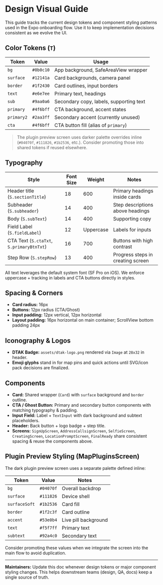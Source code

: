 # Design Visual Guide

This guide tracks the current design tokens and component styling patterns used in the Expo onboarding flow. Use it to keep implementation decisions consistent as we evolve the UI.

## Color Tokens (`T`)

| Token | Value | Usage |
|-------|-------|-------|
| `bg` | `#0b0c10` | App background, SafeAreaView wrapper |
| `surface` | `#12141a` | Card backgrounds, camera panel |
| `border` | `#1f2430` | Card outlines, input borders |
| `text` | `#e6e7ee` | Primary text, headings |
| `sub` | `#9aa0a6` | Secondary copy, labels, supporting text |
| `primary` | `#4f6bff` | CTA background, accent states |
| `primary2` | `#2aa3ff` | Secondary accent (currently unused) |
| `cta` | `#4f6bff` | CTA button fill (alias of `primary`) |

> The plugin preview screen uses darker palette overrides inline (`#04070f`, `#111826`, `#1b2536`, etc.). Consider promoting those into shared tokens if reused elsewhere.

## Typography

| Style | Font Size | Weight | Notes |
|-------|-----------|--------|-------|
| Header title (`S.sectionTitle`) | 18 | 600 | Primary headings inside cards |
| Subheader (`S.subheader`) | 14 | 400 | Step descriptions above headings |
| Body (`S.subText`) | 14 | 400 | Supporting copy |
| Field Label (`S.fieldLabel`) | 12 | Uppercase | Labels for inputs |
| CTA Text (`S.ctaTxt`, `S.primaryBtnTxt`) | 16 | 700 | Buttons with high contrast |
| Step Row (`S.stepRow`) | 13 | 400 | Progress steps in creating screen |

All text leverages the default system font (SF Pro on iOS). We enforce uppercase + tracking in labels and CTA buttons directly in styles.

## Spacing & Corners

- **Card radius:** 16px
- **Buttons:** 12px radius (CTA/Ghost)
- **Input padding:** 12px vertical, 12px horizontal
- **Layout padding:** 16px horizontal on main container; ScrollView bottom padding 24px

## Iconography & Logos

- **DTAK Badge:** `assets/dtak-logo.png` rendered via `Image` at `28x32` in header.
- **Emoji glyphs** stand in for map pins and quick actions until SVG/icon pack decisions are finalized.

## Components

- **Card:** Shared wrapper (`Card`) with `surface` background and `border` outline.
- **CTA / Ghost Button:** Primary and secondary button components with matching typography & padding.
- **Input Field:** Label + `TextInput` with dark background and subtext placeholders.
- **Header:** Back button + logo badge + step title.
- **Screens:** `SignUpScreen`, `AddressCallsignScreen`, `SelfieScreen`, `CreatingScreen`, `LocationPromptScreen`, `FinalReady` share consistent spacing & reuse the components above.

## Plugin Preview Styling (MapPluginsScreen)

The dark plugin preview screen uses a separate palette defined inline:

| Token | Value | Notes |
|-------|-------|-------|
| `bg` | `#04070f` | Overall backdrop |
| `surface` | `#111826` | Device shell |
| `surfaceSoft` | `#1b2536` | Card fill |
| `border` | `#1f2c3f` | Card outline |
| `accent` | `#53e0b4` | Live pill background |
| `text` | `#f5f7ff` | Primary text |
| `subtext` | `#92a4c0` | Secondary text |

Consider promoting these values when we integrate the screen into the main flow to avoid duplication.

---

**Maintainers:** Update this doc whenever design tokens or major component styling changes. This helps downstream teams (design, QA, docs) keep a single source of truth.
